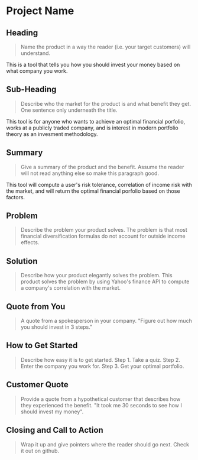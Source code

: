 # Project Name #

<!-- 
> This material was originally posted [here](http://www.quora.com/What-is-Amazons-approach-to-product-development-and-product-management). It is reproduced here for posterities sake.

There is an approach called "working backwards" that is widely used at Amazon. They work backwards from the customer, rather than starting with an idea for a product and trying to bolt customers onto it. While working backwards can be applied to any specific product decision, using this approach is especially important when developing new products or features.

For new initiatives a product manager typically starts by writing an internal press release announcing the finished product. The target audience for the press release is the new/updated product's customers, which can be retail customers or internal users of a tool or technology. Internal press releases are centered around the customer problem, how current solutions (internal or external) fail, and how the new product will blow away existing solutions.

If the benefits listed don't sound very interesting or exciting to customers, then perhaps they're not (and shouldn't be built). Instead, the product manager should keep iterating on the press release until they've come up with benefits that actually sound like benefits. Iterating on a press release is a lot less expensive than iterating on the product itself (and quicker!).

If the press release is more than a page and a half, it is probably too long. Keep it simple. 3-4 sentences for most paragraphs. Cut out the fat. Don't make it into a spec. You can accompany the press release with a FAQ that answers all of the other business or execution questions so the press release can stay focused on what the customer gets. My rule of thumb is that if the press release is hard to write, then the product is probably going to suck. Keep working at it until the outline for each paragraph flows. 

Oh, and I also like to write press-releases in what I call "Oprah-speak" for mainstream consumer products. Imagine you're sitting on Oprah's couch and have just explained the product to her, and then you listen as she explains it to her audience. That's "Oprah-speak", not "Geek-speak".

Once the project moves into development, the press release can be used as a touchstone; a guiding light. The product team can ask themselves, "Are we building what is in the press release?" If they find they're spending time building things that aren't in the press release (overbuilding), they need to ask themselves why. This keeps product development focused on achieving the customer benefits and not building extraneous stuff that takes longer to build, takes resources to maintain, and doesn't provide real customer benefit (at least not enough to warrant inclusion in the press release).
 -->
 
## Heading ##
  > Name the product in a way the reader (i.e. your target customers) will understand.

  This is a tool that tells you how you should invest your money based on what company you work.

## Sub-Heading ##
  > Describe who the market for the product is and what benefit they get. One sentence only underneath the title.

  This tool is for anyone who wants to achieve an optimal financial porfolio, works at a publicly traded company, and is interest in modern portfolio theory as an invesment methodology.

## Summary ##
  > Give a summary of the product and the benefit. Assume the reader will not read anything else so make this paragraph good.

  This tool will compute a user's risk tolerance, correlation of income risk with the market, and will return the optimal financial porfolio based on those factors.

## Problem ##
  > Describe the problem your product solves.
  The problem is that most financial diversification formulas do not account for outside income effects.

## Solution ##
  > Describe how your product elegantly solves the problem.
  This product solves the problem by using Yahoo's finance API to compute a company's correlation with the market.

## Quote from You ##
  > A quote from a spokesperson in your company.
  "Figure out how much you should invest in 3 steps."

## How to Get Started ##
  > Describe how easy it is to get started.
  Step 1. Take a quiz.
  Step 2. Enter the company you work for.
  Step 3. Get your optimal portfolio.

## Customer Quote ##
  > Provide a quote from a hypothetical customer that describes how they experienced the benefit.
  "It took me 30 seconds to see how I should invest my money".

## Closing and Call to Action ##
  > Wrap it up and give pointers where the reader should go next.
  Check it out on github.
